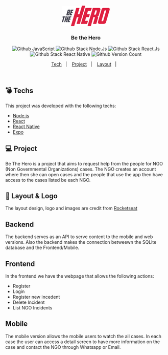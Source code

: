 
<p align="center"><img src="/frontend/src/assets/logo.svg" width="150px" alt="Be the Hero"/></p>
<h3 align="center">Be the Hero</h3>
<p align="center">
  <img alt="Github JavaScript" src="https://img.shields.io/badge/-JavaScript-green"/>
  <img alt="Github Stack Node.Js" src="https://img.shields.io/badge/-Node.Js-blue"/>
   <img alt="Github Stack React.Js" src="https://img.shields.io/badge/-React.Js%20-blue"/>
   <img alt="Github Stack React Native" src="https://img.shields.io/badge/-React%20Native-blue"/>
  <img alt="Github Version Count" src="https://img.shields.io/badge/Version-1-brightgreen"/>

</p>
<p align="center">
  <a href="#techs">Tech</a>&nbsp;&nbsp;&nbsp;|&nbsp;&nbsp;&nbsp;
  <a href="#-projeto">Project</a>&nbsp;&nbsp;&nbsp;|&nbsp;&nbsp;&nbsp;
  <a href="#-layout">Layout</a>&nbsp;&nbsp;&nbsp;|&nbsp;&nbsp;&nbsp;
</p>
<p><br></p>

## :bomb: Techs

This project was developed with the following techs:

- [Node.js](https://nodejs.org/en/)
- [React](https://reactjs.org)
- [React Native](https://facebook.github.io/react-native/)
- [Expo](https://expo.io/)

## 💻 Project

Be The Hero is a project that aims to request help from the people for NGO (Non Governmental Organizations) cases.
The NGO creates an account where then she can open cases and the people that use the app then have access to the cases listed be each NGO.

## 🔖 Layout & Logo

The layout design, logo and images are credit from <a href="https://github.com/Rocketseat" target="_blank">Rocketseat</a>

## Backend
The backend serves as an API to serve content to the mobile and web versions. Also the backend makes the connection betweewn the SQLite database and the Frontend/Mobile.

## Frontend
In the frontend we have the webpage that allows the following actions:
<ul>
  <li>Register</li>
  <li>Login</li>
  <li>Register new incedent</li>
  <li>Delete Incident</li>
  <li>List NGO Incidents</li>
</ul>

## Mobile
The mobile version allows the mobile users to watch the all cases.
In each case the user can access a detail screen to have more information on the case and contact the NGO through Whatsapp or Email.


